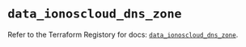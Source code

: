 # `data_ionoscloud_dns_zone`

Refer to the Terraform Registory for docs: [`data_ionoscloud_dns_zone`](https://registry.terraform.io/providers/ionos-cloud/ionoscloud/6.4.8/docs/data-sources/dns_zone).
